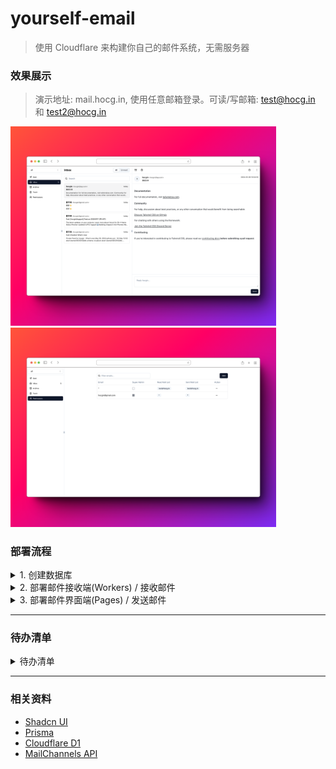 # yourself-email

> 使用 Cloudflare 来构建你自己的邮件系统，无需服务器

### 效果展示

> 演示地址: mail.hocg.in, 使用任意邮箱登录。可读/写邮箱: test@hocg.in 和 test2@hocg.in

<img src="docs/tutorial/demo.c1.png" width="425"/> <img src="docs/tutorial/demo.c2.png" width="425"/>

### 部署流程

<details>
<summary>1. 创建数据库</summary>

#### 初始化数据库

```shell
# 创建数据库
npx wrangler d1 create yourself-email

# 将控制台显示的数据库配置写入 pages/wrangler.toml 和 workers/wrangler.toml 中的 [[d1_databases]]

cd pages

# 执行建表语句
npx wrangler d1 execute yourself-email --remote --file=./migrations/0001_create_table.sql

# =========== ⚠️ 配置权限 ===========
# 配置超级管理员权限
npx wrangler d1 execute yourself-email --remote --command "INSERT INTO UserConfig(email, is_super_admin, read_mail, sent_mail) VALUES ('hocgin@gmail.com', true, '*', '*')";
# 配置默认登录账号权限
npx wrangler d1 execute yourself-email --remote --command "INSERT INTO UserConfig(email, is_super_admin, read_mail, sent_mail) VALUES ('*', false, 'test@hocg.in', 'test@hocg.in')";
```

</details>

<details>
<summary>2. 部署邮件接收端(Workers) / 接收邮件</summary>

#### 部署项目

```shell
cd workers

npm run deploy
```

#### 配置项目

##### 配置数据库 D1

选择数据库 `yourself-email`, 并设置变量名为 DB

![woerk.d1.png](docs/tutorial/woerk.d1.png)

##### 配置 Email Routing

1. 登录 [Cloudflare](https://dash.cloudflare.com/) 选择你要使用的域名
2. 左侧菜单依次进入 Email > Email Routing > Email Workers，开启 Email Routing
3. 指定转发到 yourself-email-workers
   ![email-route.1.png](docs/tutorial/email-route.1.png)
4. 配置域名 DNS
   ![email-route.1.png](docs/tutorial/email-route.3.png)

⚠️ 此处需要添加一个验证过的邮箱
![email-route.2.png](docs/tutorial/email-route.2.png)

#### 配置域名解析

</details>

<details>
<summary>3. 部署邮件界面端(Pages) / 发送邮件</summary>

#### 部署项目

```shell
cd pages

npm run deploy
```

#### 配置项目

##### 配置数据库 D1

选择数据库 `yourself-email`, 并设置变量名为 DB

![pages.d1.png](docs/tutorial/pages.d1.png)

#### 配置 DNS 解析(Domain Lockdown)

> 配置允许通过 pages 域名进行发送邮件

| 记录            | 类型  | 内容                                              |
|---------------|-----|-------------------------------------------------|
| @             | TXT | v=spf1 a mx include:relay.mailchannels.net ~all |
| _mailchannels | TXT | v=mc1 cfid=yourself-email-pages.pages.dev       |

#### 配置 DKIM, 可选+推荐

> DKIM 是一种 DNS 记录，有助于防止电子邮件欺骗, 可以提高电子邮件的送达率。

##### 生成私钥和 DNS 记录

```shell
# 生成私钥
openssl genrsa 2048 | tee private_key.pem | openssl rsa -outform der | openssl base64 -A > private_key.txt

# 生成 DNS 记录
echo -n "v=DKIM1;p=" > dkim_record.txt && openssl rsa -in private_key.pem -pubout -outform der | openssl base64 -A >> dkim_record.txt
```

##### 配置 DNS 解析

| 记录                      | 类型  | 内容                                                                                                                     | 说明             |           
|-------------------------|-----|------------------------------------------------------------------------------------------------------------------------|----------------|
| _dmarc                  | TXT | v=DMARC1; s=mailchannels; p=reject; adkim=s; aspf=s; rua=mailto:xxx@gmail.com; ruf=mailto:xxx@gmail.com pct=100; fo=1; | 严格模式, 请替换自己到邮箱 |
| _dmarc                  | TXT | v=DMARC1; s=mailchannels; p=none; adkim=r; aspf=r;                                                                     | 宽松模式           |
| mailchannels._domainkey | TXT | dkim_record.txt 文件内容                                                                                                   |                |

- v=DMARC1: 指定DMARC记录的版本，这里是版本1。
- s=mailchannels: 表示DMARC策略的域，这里是 mailchannels。
- p=reject: 定义了如果电子邮件未能通过DMARC验证，接收方应该如何处理。这里是 reject，意味着直接拒绝该邮件。
- adkim=s: 指定了域名身份验证签名（DKIM）的策略，这里是 s（strict严格），意味着必须验证DKIM签名。
- aspf=s: 指定了发件方策略框架（SPF）的策略，这里是 s（strict严格），意味着必须验证SPF记录。
- rua=mailto:YYY: 指定了失败报告的电子邮件地址。当电子邮件未能通过DMARC验证时，接收方会向这个地址发送报告。mailto:YYY
  需要替换为实际的电子邮件地址。
- ruf=mailto:YYY: 指定了失败报告的电子邮件地址，用于发送更详细的失败信息。同样，mailto:YYY 需要替换为实际的电子邮件地址。
- pct=100: 定义了DMARC检查的电子邮件的百分比。这里是 100，意味着所有电子邮件都将被检查。
- fo=1: 指定了失败报告的选项。1 表示报告所有失败的记录，而不是仅报告那些未通过DMARC策略的记录。
  （注意：您提供的字符串中似乎缺少了 fo 参数的完整定义，通常它可能包含多个选项，如 1 表示请求完全的失败报告）

##### 配置 DKIM 变量(Pages)

- DKIM_DOMAIN: 邮箱域名, 如: hocg.in
- DKIM_SELECTOR: `dmarc` 中 s= 字段内容, 填 `mailchannels`
- DKIM_PRIVATE_KEY: `private_key.txt` 文件内容

![dkim.env.png](docs/tutorial/dkim.env.png)

</details>

----

### 待办清单

<details>

<summary>待办清单</summary>

- [x] 标记已读
- [x] 归档
- [x] 回收站
- [ ] 回收站、彻底删除
- [ ] 邮件添加标签
- [ ] 邮件详情，发送者显示邮件头部信息
- [x] 邮件详情，查询与X用户沟通历史
- [x] 权限设计实现
- [x] 用户状态，查询未读数量、权限账号列表
- [ ] 支持富文本编辑器

</details>

----

### 相关资料

- [Shadcn UI](https://ui.shadcn.com/)
- [Prisma](https://www.prisma.io)
- [Cloudflare D1](https://developers.cloudflare.com/d1/build-with-d1)
- [MailChannels API](https://api.mailchannels.net/tx/v1/documentation)

